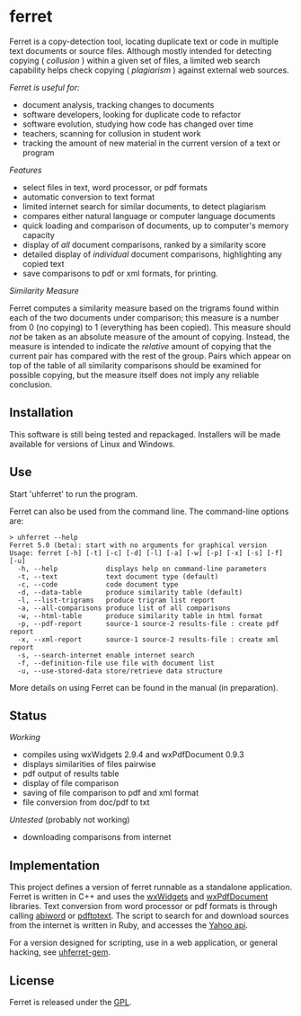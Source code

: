 # ferret #

Ferret is a copy-detection tool, locating duplicate text or code in 
multiple text documents or source files.  Although mostly intended 
for detecting copying ( _collusion_ ) within a given set of files, a 
limited web search capability helps check copying ( _plagiarism_ ) 
against external web sources.

*Ferret is useful for:*

- document analysis, tracking changes to documents
- software developers, looking for duplicate code to refactor
- software evolution, studying how code has changed over time
- teachers, scanning for collusion in student work
- tracking the amount of new material in the current version of a text or program 

*Features*

- select files in text, word processor, or pdf formats
- automatic conversion to text format
- limited internet search for similar documents, to detect plagiarism 
- compares either natural language or computer language documents
- quick loading and comparison of documents, up to computer's memory capacity
- display of _all_ document comparisons, ranked by a similarity score
- detailed display of _individual_ document comparisons, highlighting any copied text
- save comparisons to pdf or xml formats, for printing.

*Similarity Measure*

Ferret computes a similarity measure based on the trigrams found within each of
the two documents under comparison; this measure is a number from 0 (no
copying) to 1 (everything has been copied). This measure should _not_ be taken
as an absolute measure of the amount of copying. Instead, the measure is
intended to indicate the _relative_ amount of copying that the current pair has
compared with the rest of the group. Pairs which appear on top of the table of 
all similarity comparisons should be examined for possible copying, but the 
measure itself does not imply any reliable conclusion.

## Installation ##

This software is still being tested and repackaged.  Installers will be made available 
for versions of Linux and Windows.

## Use ##

Start 'uhferret' to run the program.

Ferret can also be used from the command line. The command-line options are:

    > uhferret --help
    Ferret 5.0 (beta): start with no arguments for graphical version
    Usage: ferret [-h] [-t] [-c] [-d] [-l] [-a] [-w] [-p] [-x] [-s] [-f] [-u]
      -h, --help           	displays help on command-line parameters
      -t, --text           	text document type (default)
      -c, --code           	code document type
      -d, --data-table     	produce similarity table (default)
      -l, --list-trigrams  	produce trigram list report
      -a, --all-comparisons	produce list of all comparisons
      -w, --html-table     	produce similarity table in html format
      -p, --pdf-report     	source-1 source-2 results-file : create pdf report
      -x, --xml-report     	source-1 source-2 results-file : create xml report
      -s, --search-internet	enable internet search
      -f, --definition-file	use file with document list
      -u, --use-stored-data	store/retrieve data structure

More details on using Ferret can be found in the manual (in preparation).

## Status ##

*Working*

- compiles using wxWidgets 2.9.4 and wxPdfDocument 0.9.3
- displays similarities of files pairwise
- pdf output of results table
- display of file comparison
- saving of file comparison to pdf and xml format
- file conversion from doc/pdf to txt

*Untested* (probably not working)

- downloading comparisons from internet

## Implementation ##

This project defines a version of ferret runnable as a standalone 
application.  Ferret is written in C++ and uses the 
[wxWidgets](http://wxwidgets.org) and [wxPdfDocument](http://wxcode.org)
libraries. Text conversion from word processor or pdf formats is through 
calling [abiword](http://www.abisource.com) or [pdftotext](http://www.xpdf.com).
The script to search for and download sources from the internet is 
written in Ruby, and accesses the 
[Yahoo api](http://developer.yahoo.com/search/web/V1/webSearch.html).

For a version designed for scripting, use in a web application, or general
hacking, see [uhferret-gem](https://github.com/petercrlane/uhferret-gem).

## License ##

Ferret is released under the [GPL](http://www.gnu.org/licenses/gpl.html).

